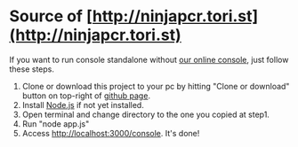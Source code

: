 # Source of [http://ninjapcr.tori.st](http://ninjapcr.tori.st)

If you want to run console standalone without [our online console](http://ninjapcr.tori.st/console/), just follow these steps.
1. Clone or download this project to your pc by hitting "Clone or download" button on top-right of [github page](https://github.com/hisashin/NinjaPCR-web).
2. Install [Node.js](https://nodejs.org/en/download/) if not yet installed.
3. Open terminal and change directory to the one you copied at step1.
4. Run "node app.js"
5. Access [http://localhost:3000/console](http://localhost:3000/console). It's done!
